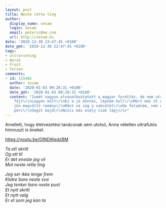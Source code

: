 ```yaml
---
layout: post
title: Neste rette ting
author:
  display_name: sesam
  login: sesam
  email: petersz@me.com
  url: http://sesam.hu
date: '2019-12-30 23:47:45 +0100'
date_gmt: '2019-12-30 22:47:45 +0100'
tags:
- ultrarunning
- Norsk
- Frost
- Forzen
comments:
- id: 115482
  author: sesam
  date: '2020-01-03 09:28:31 +0100'
  date_gmt: '2020-01-03 08:28:31 +0100'
  content: "Ismét nagyon elvonatkoztatott a magyar fordítás, de nem utálom.\r\n\r\n<i>Ami
    fájt\r\nLegyen múlt\r\nEz a jó döntés, lépnem kell\r\nMert más út nincs\r\n\r\nNem
    jön megváltó remény\r\nMást se súg a vaksötét\r\nHa feladnám, nem én lennék\r\nMinden
    perc\r\nSegít majd\r\nNincs más esély csak lépj</i>"
---
```


Amellett, hogy életvezetési tanácsnak sem utolsó, Anna véletlen ultrafutós himnuszt is énekel.

https://youtu.be/OlNDIKedzBM 

_Ta ett skritt  
Og ett til  
Er det eneste jeg vil  
Mot neste rette ting_

_Jeg ser ikke lenge frem_  
 _Klatre bare neste sva  
Jeg tenker bare neste pust  
Et nytt skritt  
Et nytt valg  
Er et som jeg kan ta_
